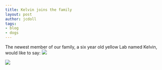 ```yaml
---
title: Kelvin joins the family
layout: post
author: jcdoll
tags:
- blog
- dogs
---
```


The newest member of our family, a six year old yellow Lab named Kelvin, would like to say:
![](https://lh5.googleusercontent.com/-siy2nHjtRxw/Tq8rA2tOBrI/AAAAAAAAA5k/iR6GMA7HNts/s640/2011-10-31%25252016.08.28.jpg)

![](https://lh4.googleusercontent.com/-sWgN_TE2aXo/Tq8rJnZywrI/AAAAAAAAA5o/TnYDASfKq_M/s640/2011-10-31%25252016.09.49.jpg)
